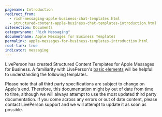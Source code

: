 ```yaml
---
pagename: Introduction
redirect_from:
  - rich-messaging-apple-business-chat-templates.html
  - structured-content-apple-business-chat-templates-introduction.html
sitesection: Documents
categoryname: "Rich Messaging"
documentname: Apple Messages for Business Templates
permalink: apple-messages-for-business-templates-introduction.html
root-link: true
indicator: messaging
---
```


LivePerson has created Structured Content Templates for Apple Messages for Business. A familiarity with LivePerson's [basic elements](structured-content-introduction-to-structured-content.html#basic-elements) will be helpful to understanding the following templates.

Please note that all third party specifications are subject to change on Apple's end. Therefore, this documentation might by out of date from time to time, although we will always attempt to use the most updated third party documentation. If you come across any errors or out of date content, please contact LivePerson support and we will attempt to update it as soon as possible.

